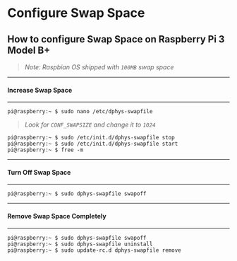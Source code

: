 # Configure Swap Space

## How to configure Swap Space on Raspberry Pi 3 Model B+

> _Note: Raspbian OS shipped with `100MB` swap space_

---
#### Increase Swap Space
---
```console
pi@raspberry:~ $ sudo nano /etc/dphys-swapfile
```
> _Look for `CONF_SWAPSIZE` and change it to `1024`_

```console
pi@raspberry:~ $ sudo /etc/init.d/dphys-swapfile stop
pi@raspberry:~ $ sudo /etc/init.d/dphys-swapfile start
pi@raspberry:~ $ free -m
```
---
#### Turn Off Swap Space
---
```console
pi@raspberry:~ $ sudo dphys-swapfile swapoff
```

---
#### Remove Swap Space Completely
---
```console
pi@raspberry:~ $ sudo dphys-swapfile swapoff
pi@raspberry:~ $ sudo dphys-swapfile uninstall
pi@raspberry:~ $ sudo update-rc.d dphys-swapfile remove
```
